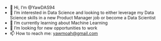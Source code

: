 - 👋 Hi, I’m @YawDAS94
- 👀 I’m interested in Data Science and looking to either leverage my Data Science skills in a new Product Manager job or become a Data Scientist
- 🌱 I’m currently learning about Machine Learning 
- 💞️ I’m looking for new opportunities to work
- 📫 How to reach me: yawmoah@gmail.com

<!---
YawDAS94/YawDAS94 is a ✨ special ✨ repository because its `README.md` (this file) appears on your GitHub profile.
You can click the Preview link to take a look at your changes.
--->
